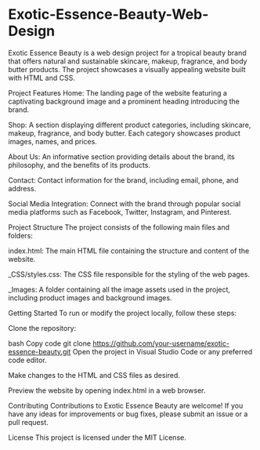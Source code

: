 # Exotic-Essence-Beauty-Web-Design

Exotic Essence Beauty is a web design project for a tropical beauty brand that offers natural and sustainable skincare, makeup, fragrance, and body butter products. The project showcases a visually appealing website built with HTML and CSS.

Project Features
Home: The landing page of the website featuring a captivating background image and a prominent heading introducing the brand.

Shop: A section displaying different product categories, including skincare, makeup, fragrance, and body butter. Each category showcases product images, names, and prices.

About Us: An informative section providing details about the brand, its philosophy, and the benefits of its products.

Contact: Contact information for the brand, including email, phone, and address.

Social Media Integration: Connect with the brand through popular social media platforms such as Facebook, Twitter, Instagram, and Pinterest.

Project Structure
The project consists of the following main files and folders:

index.html: The main HTML file containing the structure and content of the website.

_CSS/styles.css: The CSS file responsible for the styling of the web pages.

_Images: A folder containing all the image assets used in the project, including product images and background images.

Getting Started
To run or modify the project locally, follow these steps:

Clone the repository:

bash
Copy code
git clone https://github.com/your-username/exotic-essence-beauty.git
Open the project in Visual Studio Code or any preferred code editor.

Make changes to the HTML and CSS files as desired.

Preview the website by opening index.html in a web browser.

Contributing
Contributions to Exotic Essence Beauty are welcome! If you have any ideas for improvements or bug fixes, please submit an issue or a pull request.

License
This project is licensed under the MIT License.
